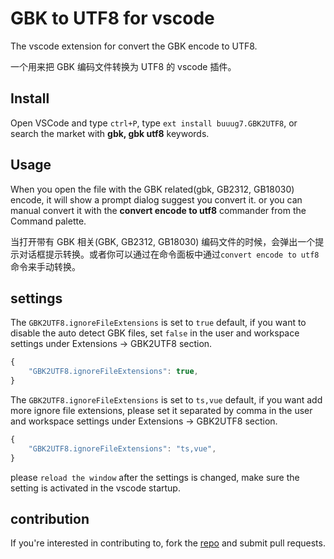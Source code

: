 # GBK to UTF8 for vscode

The vscode extension for convert the GBK encode to UTF8.

一个用来把 GBK 编码文件转换为 UTF8 的 vscode 插件。

## Install

Open VSCode and type `ctrl+P`, type `ext install buuug7.GBK2UTF8`, or search the market with **gbk, gbk utf8** keywords.

## Usage

When you open the file with the GBK related(gbk, GB2312, GB18030) encode, it will show a prompt dialog suggest you convert it. or you can manual convert it with the **convert encode to utf8** commander from the Command palette.

当打开带有 GBK 相关(GBK, GB2312, GB18030) 编码文件的时候，会弹出一个提示对话框提示转换。或者你可以通过在命令面板中通过`convert encode to utf8`命令来手动转换。

## settings

The `GBK2UTF8.ignoreFileExtensions` is set to `true` default, if you want to disable the auto detect GBK files, set `false` in the user and workspace settings under Extensions -> GBK2UTF8 section.

```javascript
{
    "GBK2UTF8.ignoreFileExtensions": true,
}
```

The `GBK2UTF8.ignoreFileExtensions` is set to `ts,vue` default, if you want add more ignore file extensions, please set it separated by comma in the user and workspace settings under Extensions -> GBK2UTF8 section.

```javascript
{
    "GBK2UTF8.ignoreFileExtensions": "ts,vue",
}
```

please `reload the window` after the settings is changed, make sure the setting is activated in the vscode startup.

## contribution

If you're interested in contributing to, fork the [repo](https://github.com/buuug7/gbk2utf8-vscode.git) and submit pull requests.
